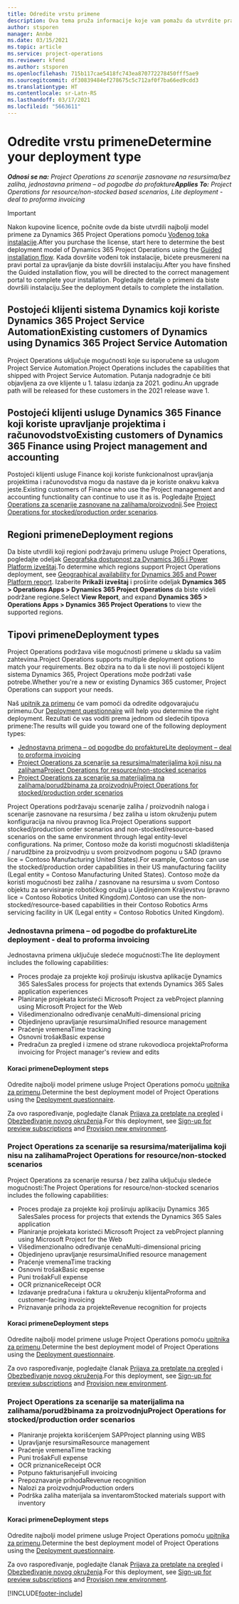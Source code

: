 ```yaml
---
title: Odredite vrstu primene
description: Ova tema pruža informacije koje vam pomažu da utvrdite pravilan tip primene usluge Project Operations za vaše preduzeće.
author: stsporen
manager: Annbe
ms.date: 03/15/2021
ms.topic: article
ms.service: project-operations
ms.reviewer: kfend
ms.author: stsporen
ms.openlocfilehash: 715b117cae5418fc743ea870772278450fff5ae9
ms.sourcegitcommit: df30839484ef278675c5c712af0f7ba66ed9cdd3
ms.translationtype: HT
ms.contentlocale: sr-Latn-RS
ms.lasthandoff: 03/17/2021
ms.locfileid: "5663611"
---
```

# <a name="determine-your-deployment-type"></a><span data-ttu-id="cbaa4-103">Odredite vrstu primene</span><span class="sxs-lookup"><span data-stu-id="cbaa4-103">Determine your deployment type</span></span>

<span data-ttu-id="cbaa4-104">_**Odnosi se na:** Project Operations za scenarije zasnovane na resursima/bez zaliha, jednostavna primena – od pogodbe do profakture_</span><span class="sxs-lookup"><span data-stu-id="cbaa4-104">_**Applies To:** Project Operations for resource/non-stocked based scenarios, Lite deployment - deal to proforma invoicing_</span></span>

> [!IMPORTANT]
> <span data-ttu-id="cbaa4-105">Nakon kupovine licence, počnite ovde da biste utvrdili najbolji model primene za Dynamics 365 Project Operations pomoću [Vođenog toka instalacije](https://aka.ms/provisionprojectoperations).</span><span class="sxs-lookup"><span data-stu-id="cbaa4-105">After you purchase the license, start here to determine the best deployment model of Dynamics 365 Project Operations using the [Guided installation flow](https://aka.ms/provisionprojectoperations).</span></span>
> <span data-ttu-id="cbaa4-106">Kada dovršite vođeni tok instalacije, bićete preusmereni na pravi portal za upravljanje da biste dovršili instalaciju.</span><span class="sxs-lookup"><span data-stu-id="cbaa4-106">After you have finshed the Guided installation flow, you will be directed to the correct management portal to complete your installation.</span></span> <span data-ttu-id="cbaa4-107">Pogledajte detalje o primeni da biste dovršili instalaciju.</span><span class="sxs-lookup"><span data-stu-id="cbaa4-107">See the deployment details to complete the installation.</span></span>


## <a name="existing-customers-of-dynamics-using-dynamics-365-project-service-automation"></a><span data-ttu-id="cbaa4-108">Postojeći klijenti sistema Dynamics koji koriste Dynamics 365 Project Service Automation</span><span class="sxs-lookup"><span data-stu-id="cbaa4-108">Existing customers of Dynamics using Dynamics 365 Project Service Automation</span></span>
<span data-ttu-id="cbaa4-109">Project Operations uključuje mogućnosti koje su isporučene sa uslugom Project Service Automation.</span><span class="sxs-lookup"><span data-stu-id="cbaa4-109">Project Operations includes the capabilities that shipped with Project Service Automation.</span></span> <span data-ttu-id="cbaa4-110">Putanja nadogradnje će biti objavljena za ove klijente u 1. talasu izdanja za 2021. godinu.</span><span class="sxs-lookup"><span data-stu-id="cbaa4-110">An upgrade path will be released for these customers in the 2021 release wave 1.</span></span>

## <a name="existing-customers-of-dynamics-365-finance-using-project-management-and-accounting"></a><span data-ttu-id="cbaa4-111">Postojeći klijenti usluge Dynamics 365 Finance koji koriste upravljanje projektima i računovodstvo</span><span class="sxs-lookup"><span data-stu-id="cbaa4-111">Existing customers of Dynamics 365 Finance using Project management and accounting</span></span> 

<span data-ttu-id="cbaa4-112">Postojeći klijenti usluge Finance koji koriste funkcionalnost upravljanja projektima i računovodstva mogu da nastave da je koriste onakvu kakva jeste.</span><span class="sxs-lookup"><span data-stu-id="cbaa4-112">Existing customers of Finance who use the Project management and accounting functionality can continue to use it as is.</span></span> <span data-ttu-id="cbaa4-113">Pogledajte [Project Operations za scenarije zasnovane na zalihama/proizvodnji](#pma).</span><span class="sxs-lookup"><span data-stu-id="cbaa4-113">See [Project Operations for stocked/production order scenarios](#pma).</span></span>


## <a name="deployment-regions"></a><span data-ttu-id="cbaa4-114">Regioni primene</span><span class="sxs-lookup"><span data-stu-id="cbaa4-114">Deployment regions</span></span>
<span data-ttu-id="cbaa4-115">Da biste utvrdili koji regioni podržavaju primenu usluge Project Operations, pogledajte odeljak [Geografska dostupnost za Dynamics 365 i Power Platform izveštaj](https://dynamics.microsoft.com/en-us/geographic-availability/).</span><span class="sxs-lookup"><span data-stu-id="cbaa4-115">To determine which regions support Project Operations deployment, see [Geographical availability for Dynamics 365 and Power Platform report](https://dynamics.microsoft.com/en-us/geographic-availability/).</span></span> <span data-ttu-id="cbaa4-116">Izaberite **Prikaži izveštaj** i proširite odeljak **Dynamics 365 > Operations Apps > Dynamics 365 Project Operations** da biste videli podržane regione.</span><span class="sxs-lookup"><span data-stu-id="cbaa4-116">Select **View Report**, and expand **Dynamics 365 > Operations Apps > Dynamics 365 Project Operations** to view the supported regions.</span></span>

## <a name="deployment-types"></a><span data-ttu-id="cbaa4-117">Tipovi primene</span><span class="sxs-lookup"><span data-stu-id="cbaa4-117">Deployment types</span></span>
<span data-ttu-id="cbaa4-118">Project Operations podržava više mogućnosti primene u skladu sa vašim zahtevima.</span><span class="sxs-lookup"><span data-stu-id="cbaa4-118">Project Operations supports multiple deployment options to match your requirements.</span></span> <span data-ttu-id="cbaa4-119">Bez obzira na to da li ste novi ili postojeći klijent sistema Dynamics 365, Project Operations može podržati vaše potrebe.</span><span class="sxs-lookup"><span data-stu-id="cbaa4-119">Whether you're a new or existing Dynamics 365 customer, Project Operations can support your needs.</span></span>

<span data-ttu-id="cbaa4-120">Naš [upitnik za primenu](https://aka.ms/provisionprojectoperations) će vam pomoći da odredite odgovarajuću primenu.</span><span class="sxs-lookup"><span data-stu-id="cbaa4-120">Our [Deployment questionnaire](https://aka.ms/provisionprojectoperations) will help you determine the right deployment.</span></span> <span data-ttu-id="cbaa4-121">Rezultati će vas voditi prema jednom od sledećih tipova primene:</span><span class="sxs-lookup"><span data-stu-id="cbaa4-121">The results will guide you toward one of the following deployment types:</span></span>

- [<span data-ttu-id="cbaa4-122">Jednostavna primena – od pogodbe do profakture</span><span class="sxs-lookup"><span data-stu-id="cbaa4-122">Lite deployment – deal to proforma invoicing</span></span>](#lite)
- [<span data-ttu-id="cbaa4-123">Project Operations za scenarije sa resursima/materijalima koji nisu na zalihama</span><span class="sxs-lookup"><span data-stu-id="cbaa4-123">Project Operations for resource/non-stocked scenarios</span></span>](#integrated)
- [<span data-ttu-id="cbaa4-124">Project Operations za scenarije sa materijalima na zalihama/porudžbinama za proizvodnju</span><span class="sxs-lookup"><span data-stu-id="cbaa4-124">Project Operations for stocked/production order scenarios</span></span>](#pma)

<span data-ttu-id="cbaa4-125">Project Operations podržavaju scenarije zaliha / proizvodnih naloga i scenarije zasnovane na resursima / bez zaliha u istom okruženju putem konfiguracija na nivou pravnog lica.</span><span class="sxs-lookup"><span data-stu-id="cbaa4-125">Project Operations support stocked/production order scenarios and non-stocked/resource-based scenarios on the same environment through legal entity-level configurations.</span></span> <span data-ttu-id="cbaa4-126">Na primer, Contoso može da koristi mogućnosti skladištenja / narudžbine za proizvodnju u svom proizvodnom pogonu u SAD (pravno lice = Contoso Manufacturing United States).</span><span class="sxs-lookup"><span data-stu-id="cbaa4-126">For example, Contoso can use the stocked/production order capabilities in their US manufacturing facility (Legal entity = Contoso Manufacturing United States).</span></span> <span data-ttu-id="cbaa4-127">Contoso može da koristi mogućnosti bez zaliha / zasnovane na resursima u svom Contoso objektu za servisiranje robotičkog oružja u Ujedinjenom Kraljevstvu (pravno lice = Contoso Robotics United Kingdom).</span><span class="sxs-lookup"><span data-stu-id="cbaa4-127">Contoso can use the non-stocked/resource-based capabilities in their Contoso Robotics Arms servicing facility in UK (Legal entity = Contoso Robotics United Kingdom).</span></span>

### <a name="lite-deployment---deal-to-proforma-invoicing"></a><a  name="lite"></a><span data-ttu-id="cbaa4-128">Jednostavna primena – od pogodbe do profakture</span><span class="sxs-lookup"><span data-stu-id="cbaa4-128">Lite deployment - deal to proforma invoicing</span></span>

<span data-ttu-id="cbaa4-129">Jednostavna primena uključuje sledeće mogućnosti:</span><span class="sxs-lookup"><span data-stu-id="cbaa4-129">The lite deployment includes the following capabilities:</span></span>

- <span data-ttu-id="cbaa4-130">Proces prodaje za projekte koji proširuju iskustva aplikacije Dynamics 365 Sales</span><span class="sxs-lookup"><span data-stu-id="cbaa4-130">Sales process for projects that extends Dynamics 365 Sales application experiences</span></span>
- <span data-ttu-id="cbaa4-131">Planiranje projekata koristeći Microsoft Project za veb</span><span class="sxs-lookup"><span data-stu-id="cbaa4-131">Project planning using Microsoft Project for the Web</span></span>
- <span data-ttu-id="cbaa4-132">Višedimenzionalno određivanje cena</span><span class="sxs-lookup"><span data-stu-id="cbaa4-132">Multi-dimensional pricing</span></span>
- <span data-ttu-id="cbaa4-133">Objedinjeno upravljanje resursima</span><span class="sxs-lookup"><span data-stu-id="cbaa4-133">Unified resource management</span></span>
- <span data-ttu-id="cbaa4-134">Praćenje vremena</span><span class="sxs-lookup"><span data-stu-id="cbaa4-134">Time tracking</span></span>
- <span data-ttu-id="cbaa4-135">Osnovni trošak</span><span class="sxs-lookup"><span data-stu-id="cbaa4-135">Basic expense</span></span>
- <span data-ttu-id="cbaa4-136">Predračun za pregled i izmene od strane rukovodioca projekta</span><span class="sxs-lookup"><span data-stu-id="cbaa4-136">Proforma invoicing for Project manager's review and edits</span></span> 

#### <a name="deployment-steps"></a><span data-ttu-id="cbaa4-137">Koraci primene</span><span class="sxs-lookup"><span data-stu-id="cbaa4-137">Deployment steps</span></span>
<span data-ttu-id="cbaa4-138">Odredite najbolji model primene usluge Project Operations pomoću [upitnika za primenu](https://aka.ms/provisionprojectoperations).</span><span class="sxs-lookup"><span data-stu-id="cbaa4-138">Determine the best deployment model of Project Operations using the [Deployment questionnaire](https://aka.ms/provisionprojectoperations).</span></span>

<span data-ttu-id="cbaa4-139">Za ovo raspoređivanje, pogledajte članak [Prijava za pretplate na pregled](lite-preview-subscription-sign-up.md) i [Obezbeđivanje novog okruženja](lite-deployment.md).</span><span class="sxs-lookup"><span data-stu-id="cbaa4-139">For this deployment, see [Sign-up for preview subscriptions](lite-preview-subscription-sign-up.md) and [Provision new environment](lite-deployment.md).</span></span> 


### <a name="project-operations-for-resourcenon-stocked-scenarios"></a><a name="integrated"></a><span data-ttu-id="cbaa4-140">Project Operations za scenarije sa resursima/materijalima koji nisu na zalihama</span><span class="sxs-lookup"><span data-stu-id="cbaa4-140">Project Operations for resource/non-stocked scenarios</span></span>
<span data-ttu-id="cbaa4-141">Project Operations za scenarije resursa / bez zaliha uključuju sledeće mogućnosti:</span><span class="sxs-lookup"><span data-stu-id="cbaa4-141">The Project Operations for resource/non-stocked scenarios includes the following capabilities:</span></span>
 
- <span data-ttu-id="cbaa4-142">Proces prodaje za projekte koji proširuju aplikaciju Dynamics 365 Sales</span><span class="sxs-lookup"><span data-stu-id="cbaa4-142">Sales process for projects that extends the Dynamics 365 Sales application</span></span>
- <span data-ttu-id="cbaa4-143">Planiranje projekata koristeći Microsoft Project za veb</span><span class="sxs-lookup"><span data-stu-id="cbaa4-143">Project planning using Microsoft Project for the Web</span></span>
- <span data-ttu-id="cbaa4-144">Višedimenzionalno određivanje cena</span><span class="sxs-lookup"><span data-stu-id="cbaa4-144">Multi-dimensional pricing</span></span>
- <span data-ttu-id="cbaa4-145">Objedinjeno upravljanje resursima</span><span class="sxs-lookup"><span data-stu-id="cbaa4-145">Unified resource management</span></span>
- <span data-ttu-id="cbaa4-146">Praćenje vremena</span><span class="sxs-lookup"><span data-stu-id="cbaa4-146">Time tracking</span></span>
- <span data-ttu-id="cbaa4-147">Osnovni trošak</span><span class="sxs-lookup"><span data-stu-id="cbaa4-147">Basic expense</span></span>
- <span data-ttu-id="cbaa4-148">Puni trošak</span><span class="sxs-lookup"><span data-stu-id="cbaa4-148">Full expense</span></span>
- <span data-ttu-id="cbaa4-149">OCR priznanice</span><span class="sxs-lookup"><span data-stu-id="cbaa4-149">Receipt OCR</span></span>
- <span data-ttu-id="cbaa4-150">Izdavanje predračuna i faktura u okruženju klijenta</span><span class="sxs-lookup"><span data-stu-id="cbaa4-150">Proforma and customer-facing invoicing</span></span> 
- <span data-ttu-id="cbaa4-151">Priznavanje prihoda za projekte</span><span class="sxs-lookup"><span data-stu-id="cbaa4-151">Revenue recognition for projects</span></span>

#### <a name="deployment-steps"></a><span data-ttu-id="cbaa4-152">Koraci primene</span><span class="sxs-lookup"><span data-stu-id="cbaa4-152">Deployment steps</span></span>
<span data-ttu-id="cbaa4-153">Odredite najbolji model primene usluge Project Operations pomoću [upitnika za primenu](https://aka.ms/provisionprojectoperations).</span><span class="sxs-lookup"><span data-stu-id="cbaa4-153">Determine the best deployment model of Project Operations using the [Deployment questionnaire](https://aka.ms/provisionprojectoperations).</span></span>

<span data-ttu-id="cbaa4-154">Za ovo raspoređivanje, pogledajte članak [Prijava za pretplate na pregled](resource-sign-up-preview-subscription.md) i [Obezbeđivanje novog okruženja](resource-provision-new-environment.md).</span><span class="sxs-lookup"><span data-stu-id="cbaa4-154">For this deployment, see [Sign-up for preview subscriptions](resource-sign-up-preview-subscription.md) and [Provision new environment](resource-provision-new-environment.md).</span></span> 


### <a name="project-operations-for-stockedproduction-order-scenarios"></a><a name="pma"></a><span data-ttu-id="cbaa4-155">Project Operations za scenarije sa materijalima na zalihama/porudžbinama za proizvodnju</span><span class="sxs-lookup"><span data-stu-id="cbaa4-155">Project Operations for stocked/production order scenarios</span></span>

- <span data-ttu-id="cbaa4-156">Planiranje projekta korišćenjem SAP</span><span class="sxs-lookup"><span data-stu-id="cbaa4-156">Project planning using WBS</span></span>
- <span data-ttu-id="cbaa4-157">Upravljanje resursima</span><span class="sxs-lookup"><span data-stu-id="cbaa4-157">Resource management</span></span>
- <span data-ttu-id="cbaa4-158">Praćenje vremena</span><span class="sxs-lookup"><span data-stu-id="cbaa4-158">Time tracking</span></span>
- <span data-ttu-id="cbaa4-159">Puni trošak</span><span class="sxs-lookup"><span data-stu-id="cbaa4-159">Full expense</span></span>
- <span data-ttu-id="cbaa4-160">OCR priznanice</span><span class="sxs-lookup"><span data-stu-id="cbaa4-160">Receipt OCR</span></span>
- <span data-ttu-id="cbaa4-161">Potpuno fakturisanje</span><span class="sxs-lookup"><span data-stu-id="cbaa4-161">Full invoicing</span></span>
- <span data-ttu-id="cbaa4-162">Prepoznavanje prihoda</span><span class="sxs-lookup"><span data-stu-id="cbaa4-162">Revenue recognition</span></span>
- <span data-ttu-id="cbaa4-163">Nalozi za proizvodnju</span><span class="sxs-lookup"><span data-stu-id="cbaa4-163">Production orders</span></span>
- <span data-ttu-id="cbaa4-164">Podrška zaliha materijala sa inventarom</span><span class="sxs-lookup"><span data-stu-id="cbaa4-164">Stocked materials support with inventory</span></span>

#### <a name="deployment-steps"></a><span data-ttu-id="cbaa4-165">Koraci primene</span><span class="sxs-lookup"><span data-stu-id="cbaa4-165">Deployment steps</span></span>
<span data-ttu-id="cbaa4-166">Odredite najbolji model primene usluge Project Operations pomoću [upitnika za primenu](https://aka.ms/provisionprojectoperations).</span><span class="sxs-lookup"><span data-stu-id="cbaa4-166">Determine the best deployment model of Project Operations using the [Deployment questionnaire](https://aka.ms/provisionprojectoperations).</span></span>

<span data-ttu-id="cbaa4-167">Za ovo raspoređivanje, pogledajte članak [Prijava za pretplate na pregled](https://docs.microsoft.com/dynamics365/fin-ops-core/dev-itpro/dev-tools/sign-up-preview-subscription?toc=/dynamics365/finance/toc.json) i [Obezbeđivanje novog okruženja](https://docs.microsoft.com/dynamics365/fin-ops-core/dev-itpro/deployment/deploy-demo-environment?toc=/dynamics365/finance/toc.json).</span><span class="sxs-lookup"><span data-stu-id="cbaa4-167">For this deployment, see [Sign-up for preview subscriptions](https://docs.microsoft.com/dynamics365/fin-ops-core/dev-itpro/dev-tools/sign-up-preview-subscription?toc=/dynamics365/finance/toc.json) and [Provision new environment](https://docs.microsoft.com/dynamics365/fin-ops-core/dev-itpro/deployment/deploy-demo-environment?toc=/dynamics365/finance/toc.json).</span></span> 



[!INCLUDE[footer-include](../includes/footer-banner.md)]
